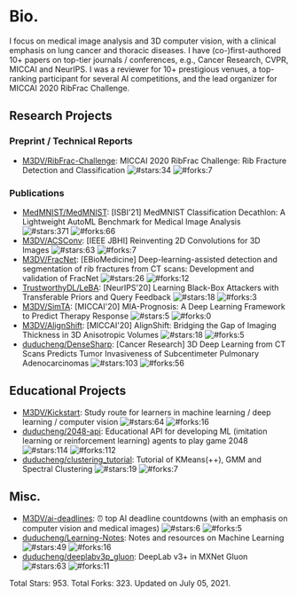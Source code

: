 # Bio.
I focus on medical image analysis and 3D computer vision, with a clinical emphasis on lung cancer and thoracic diseases. I have (co-)first-authored 10+ papers on top-tier journals / conferences, e.g., Cancer Research, CVPR, MICCAI and NeurIPS. I was a reviewer for 10+ prestigious venues, a top-ranking participant for several AI competitions, and the lead organizer for MICCAI 2020 RibFrac Challenge.

## Research Projects
### Preprint / Technical Reports
* [M3DV/RibFrac-Challenge](https://github.com/M3DV/RibFrac-Challenge): MICCAI 2020 RibFrac Challenge: Rib Fracture Detection and Classification ![#stars:34](https://img.shields.io/github/stars/M3DV/RibFrac-Challenge) ![#forks:7](https://img.shields.io/github/forks/M3DV/RibFrac-Challenge)

### Publications
* [MedMNIST/MedMNIST](https://github.com/MedMNIST/MedMNIST): [ISBI'21] MedMNIST Classification Decathlon: A Lightweight AutoML Benchmark for Medical Image Analysis ![#stars:371](https://img.shields.io/github/stars/MedMNIST/MedMNIST) ![#forks:66](https://img.shields.io/github/forks/MedMNIST/MedMNIST)
* [M3DV/ACSConv](https://github.com/M3DV/ACSConv): [IEEE JBHI] Reinventing 2D Convolutions for 3D Images ![#stars:63](https://img.shields.io/github/stars/M3DV/ACSConv) ![#forks:7](https://img.shields.io/github/forks/M3DV/ACSConv)
* [M3DV/FracNet](https://github.com/M3DV/FracNet): [EBioMedicine] Deep-learning-assisted detection and segmentation of rib fractures from CT scans: Development and validation of FracNet ![#stars:26](https://img.shields.io/github/stars/M3DV/FracNet) ![#forks:12](https://img.shields.io/github/forks/M3DV/FracNet)
* [TrustworthyDL/LeBA](https://github.com/TrustworthyDL/LeBA): [NeurIPS'20] Learning Black-Box Attackers with Transferable Priors and Query Feedback ![#stars:18](https://img.shields.io/github/stars/TrustworthyDL/LeBA) ![#forks:3](https://img.shields.io/github/forks/TrustworthyDL/LeBA)
* [M3DV/SimTA](https://github.com/M3DV/SimTA): [MICCAI'20] MIA-Prognosis: A Deep Learning Framework to Predict Therapy Response ![#stars:5](https://img.shields.io/github/stars/M3DV/SimTA) ![#forks:0](https://img.shields.io/github/forks/M3DV/SimTA)
* [M3DV/AlignShift](https://github.com/M3DV/AlignShift): [MICCAI'20] AlignShift: Bridging the Gap of Imaging Thickness in 3D Anisotropic Volumes ![#stars:18](https://img.shields.io/github/stars/M3DV/AlignShift) ![#forks:5](https://img.shields.io/github/forks/M3DV/AlignShift)
* [duducheng/DenseSharp](https://github.com/duducheng/DenseSharp): [Cancer Research] 3D Deep Learning from CT Scans Predicts Tumor Invasiveness of Subcentimeter Pulmonary Adenocarcinomas ![#stars:103](https://img.shields.io/github/stars/duducheng/DenseSharp) ![#forks:56](https://img.shields.io/github/forks/duducheng/DenseSharp)

## Educational Projects
* [M3DV/Kickstart](https://github.com/M3DV/Kickstart): Study route for learners in machine learning / deep learning / computer vision ![#stars:64](https://img.shields.io/github/stars/M3DV/Kickstart) ![#forks:16](https://img.shields.io/github/forks/M3DV/Kickstart)
* [duducheng/2048-api](https://github.com/duducheng/2048-api): Educational API for developing ML (imitation learning or reinforcement learning) agents to play game 2048 ![#stars:114](https://img.shields.io/github/stars/duducheng/2048-api) ![#forks:112](https://img.shields.io/github/forks/duducheng/2048-api)
* [duducheng/clustering_tutorial](https://github.com/duducheng/clustering_tutorial): Tutorial of KMeans(++), GMM and Spectral Clustering ![#stars:19](https://img.shields.io/github/stars/duducheng/clustering_tutorial) ![#forks:7](https://img.shields.io/github/forks/duducheng/clustering_tutorial)

## Misc.
* [M3DV/ai-deadlines](https://github.com/M3DV/ai-deadlines): :alarm_clock: top AI deadline countdowns (with an emphasis on computer vision and medical images) ![#stars:6](https://img.shields.io/github/stars/M3DV/ai-deadlines) ![#forks:5](https://img.shields.io/github/forks/M3DV/ai-deadlines)
* [duducheng/Learning-Notes](https://github.com/duducheng/Learning-Notes): Notes and resources on Machine Learning ![#stars:49](https://img.shields.io/github/stars/duducheng/Learning-Notes) ![#forks:16](https://img.shields.io/github/forks/duducheng/Learning-Notes)
* [duducheng/deeplabv3p_gluon](https://github.com/duducheng/deeplabv3p_gluon): DeepLab v3+ in MXNet Gluon ![#stars:63](https://img.shields.io/github/stars/duducheng/deeplabv3p_gluon) ![#forks:11](https://img.shields.io/github/forks/duducheng/deeplabv3p_gluon)

Total Stars: 953. Total Forks: 323. Updated on July 05, 2021.